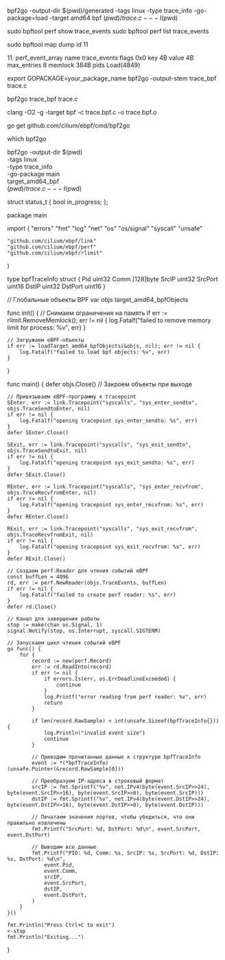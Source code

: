 bpf2go -output-dir $(pwd)/generated -tags linux -type trace_info -go-package=load -target amd64 bpf $(pwd)/trace.c -- -I$(pwd)


sudo bpftool perf show  trace_events
sudo bpftool perf list  trace_events

sudo bpftool map dump id 11




11: perf_event_array  name trace_events  flags 0x0
        key 4B  value 4B  max_entries 8  memlock 384B
        pids Load(4849)


export GOPACKAGE=your_package_name
bpf2go -output-stem trace_bpf trace.c

bpf2go trace_bpf trace.c



clang -O2 -g -target bpf -c trace.bpf.c -o trace.bpf.o

go get github.com/cilium/ebpf/cmd/bpf2go

which bpf2go


bpf2go -output-dir $(pwd) \
  -tags linux \
  -type trace_info \
  -go-package main \
  target_amd64_bpf \
  $(pwd)/trace.c -- -I$(pwd)


  struct status_t {
    bool in_progress;
};



package main

import (
	"errors"
	"fmt"
	"log"
	"net"
	"os"
	"os/signal"
	"syscall"
	"unsafe"

	"github.com/cilium/ebpf/link"
	"github.com/cilium/ebpf/perf"
	"github.com/cilium/ebpf/rlimit"
)

type bpfTraceInfo struct {
	Pid     uint32
	Comm    [128]byte
	SrcIP   uint32
	SrcPort uint16
	DstIP   uint32
	DstPort uint16
}

// Глобальные объекты BPF
var objs target_amd64_bpfObjects

func init() {
	// Снимаем ограничение на память
	if err := rlimit.RemoveMemlock(); err != nil {
		log.Fatalf("failed to remove memory limit for process: %v", err)
	}

	// Загружаем eBPF-объекты
	if err := loadTarget_amd64_bpfObjects(&objs, nil); err != nil {
		log.Fatalf("failed to load bpf objects: %v", err)
	}
}

func main() {
	defer objs.Close() // Закроем объекты при выходе

	// Привязываем eBPF-программу к tracepoint
	SEnter, err := link.Tracepoint("syscalls", "sys_enter_sendto", objs.TraceSendtoEnter, nil)
	if err != nil {
		log.Fatalf("opening tracepoint sys_enter_sendto: %s", err)
	}
	defer SEnter.Close()

	SExit, err := link.Tracepoint("syscalls", "sys_exit_sendto", objs.TraceSendtoExit, nil)
	if err != nil {
		log.Fatalf("opening tracepoint sys_exit_sendto: %s", err)
	}
	defer SExit.Close()

	REnter, err := link.Tracepoint("syscalls", "sys_enter_recvfrom", objs.TraceRecvfromEnter, nil)
	if err != nil {
		log.Fatalf("opening tracepoint sys_enter_recvfrom: %s", err)
	}
	defer REnter.Close()

	RExit, err := link.Tracepoint("syscalls", "sys_exit_recvfrom", objs.TraceRecvfromExit, nil)
	if err != nil {
		log.Fatalf("opening tracepoint sys_exit_recvfrom: %s", err)
	}
	defer RExit.Close()

	// Создаем perf.Reader для чтения событий eBPF
	const buffLen = 4096
	rd, err := perf.NewReader(objs.TraceEvents, buffLen)
	if err != nil {
		log.Fatalf("failed to create perf reader: %s", err)
	}
	defer rd.Close()

	// Канал для завершения работы
	stop := make(chan os.Signal, 1)
	signal.Notify(stop, os.Interrupt, syscall.SIGTERM)

	// Запускаем цикл чтения событий eBPF
	go func() {
		for {
			record := new(perf.Record)
			err := rd.ReadInto(record)
			if err != nil {
				if errors.Is(err, os.ErrDeadlineExceeded) {
					continue
				}
				log.Printf("error reading from perf reader: %v", err)
				return
			}

			if len(record.RawSample) < int(unsafe.Sizeof(bpfTraceInfo{})) {
				log.Println("invalid event size")
				continue
			}

			// Приводим прочитанные данные к структуре bpfTraceInfo
			event := *(*bpfTraceInfo)(unsafe.Pointer(&record.RawSample[0]))

			// Преобразуем IP-адреса в строковый формат
			srcIP := fmt.Sprintf("%v", net.IPv4(byte(event.SrcIP>>24), byte(event.SrcIP>>16), byte(event.SrcIP>>8), byte(event.SrcIP)))
			dstIP := fmt.Sprintf("%v", net.IPv4(byte(event.DstIP>>24), byte(event.DstIP>>16), byte(event.DstIP>>8), byte(event.DstIP)))

			// Печатаем значения портов, чтобы убедиться, что они правильно извлечены
			fmt.Printf("SrcPort: %d, DstPort: %d\n", event.SrcPort, event.DstPort)

			// Выводим все данные
			fmt.Printf("PID: %d, Comm: %s, SrcIP: %s, SrcPort: %d, DstIP: %s, DstPort: %d\n",
				event.Pid,
				event.Comm,
				srcIP,
				event.SrcPort,
				dstIP,
				event.DstPort,
			)
		}
	}()

	fmt.Println("Press Ctrl+C to exit")
	<-stop
	fmt.Println("Exiting...")
}
